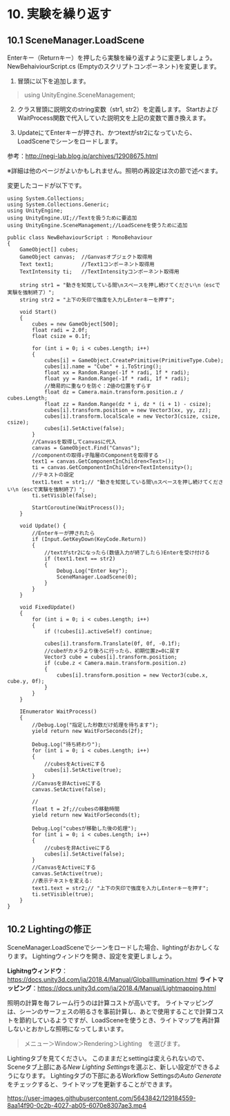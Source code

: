 # 10. 実験を繰り返す
## 10.1 SceneManager.LoadScene

Enterキー（Returnキー）を押したら実験を繰り返すように変更しましょう。
NewBehaiviourScript.cs (Emptyのスクリプトコンポーネント)を変更します。

1. 冒頭に以下を追加します。

> using UnityEngine.SceneManagement;

2. クラス冒頭に説明文のstring変数（str1, str2）を定義します。
StartおよびWaitProcess関数で代入していた説明文を上記の変数で置き換えます。

3. UpdateにてEnterキーが押され、かつtextがstr2になっていたら、LoadSceneでシーンをロードします。

参考：http://negi-lab.blog.jp/archives/12908675.html

※詳細は他のページがよいかもしれません。照明の再設定は次の節で述べます。

変更したコードが以下です。

```
using System.Collections;
using System.Collections.Generic;
using UnityEngine;
using UnityEngine.UI;//Textを扱うために要追加
using UnityEngine.SceneManagement;//LoadSceneを使うために追加

public class NewBehaviourScript : MonoBehaviour
{
    GameObject[] cubes;
    GameObject canvas;  //Ganvasオブジェクト取得用
    Text text1;         //Text1コンポーネント取得用
    TextIntensity ti;   //TextIntensityコンポーネント取得用

    string str1 = "動きを知覚している間\nスペースを押し続けてください\n（escで実験を強制終了）";
    string str2 = "上下の矢印で強度を入力しEnterキーを押す";

    void Start()
    {
        cubes = new GameObject[500];
        float radi = 2.0f;
        float csize = 0.1f;

        for (int i = 0; i < cubes.Length; i++)
        {
            cubes[i] = GameObject.CreatePrimitive(PrimitiveType.Cube);
            cubes[i].name = "Cube" + i.ToString();
            float xx = Random.Range(-1f * radi, 1f * radi);
            float yy = Random.Range(-1f * radi, 1f * radi);
            //簡易的に重なりを防ぐ：Z値の位置をずらす
            float dz = Camera.main.transform.position.z / cubes.Length;
            float zz = Random.Range(dz * i, dz * (i + 1) - csize);
            cubes[i].transform.position = new Vector3(xx, yy, zz);
            cubes[i].transform.localScale = new Vector3(csize, csize, csize);
            cubes[i].SetActive(false);
        }
        //Canvasを取得してcanvasに代入
        canvas = GameObject.Find("Canvas");
        //componentの取得↓子階層のComponentを取得する
        text1 = canvas.GetComponentInChildren<Text>();
        ti = canvas.GetComponentInChildren<TextIntensity>();
        //テキストの設定
        text1.text = str1;// "動きを知覚している間\nスペースを押し続けてください\n（escで実験を強制終了）";
        ti.setVisible(false);

        StartCoroutine(WaitProcess());      
    }

    void Update() {
        //Enterキーが押されたら
        if (Input.GetKeyDown(KeyCode.Return))
        {
            //textがstr2になったら(数値入力が終了したら)Enterを受け付ける
            if (text1.text == str2)
            {
                Debug.Log("Enter key");
                SceneManager.LoadScene(0);
            }
        }
    }

    void FixedUpdate()
    {
        for (int i = 0; i < cubes.Length; i++)
        {
            if (!cubes[i].activeSelf) continue;

            cubes[i].transform.Translate(0f, 0f, -0.1f);
            //cubeがカメラより後ろに行ったら、初期位置z=0に戻す
            Vector3 cube = cubes[i].transform.position;
            if (cube.z < Camera.main.transform.position.z)
            {
                cubes[i].transform.position = new Vector3(cube.x, cube.y, 0f);
            }
        }
    }

    IEnumerator WaitProcess()
    {        
        //Debug.Log("指定した秒数だけ処理を待ちます");        
        yield return new WaitForSeconds(2f);    
        
        Debug.Log("待ち終わり");
        for (int i = 0; i < cubes.Length; i++)
        {
            //cubesをActiveにする
            cubes[i].SetActive(true);           
        }
        //Canvasを非Activeにする
        canvas.SetActive(false);

        //        
        float t = 2f;//cubesの移動時間
        yield return new WaitForSeconds(t);

        Debug.Log("cubesが移動した後の処理");        
        for (int i = 0; i < cubes.Length; i++)
        {
            //cubesを非Activeにする
            cubes[i].SetActive(false);
        }
        //CanvasをActiveにする
        canvas.SetActive(true);
        //表示テキストを変える:
        text1.text = str2;// "上下の矢印で強度を入力しEnterキーを押す";
        ti.setVisible(true);
    }
}
```

## 10.2 Lightingの修正
SceneManager.LoadSceneでシーンをロードした場合、lightingがおかしくなります。
Lightingウィンドウを開き、設定を変更しましょう。

**Lighitngウィンドウ**：https://docs.unity3d.com/ja/2018.4/Manual/GlobalIllumination.html
**ライトマッピング**：https://docs.unity3d.com/ja/2018.4/Manual/Lightmapping.html

照明の計算を毎フレーム行うのは計算コストが高いです。
ライトマッピングは、シーンのサーフェスの明るさを事前計算し、あとで使用することで計算コストを節約しているようですが、LoadSceneを使うとき、ライトマップを再計算しないとおかしな照明になってしまいます。

> メニュー＞Window＞Rendering＞Lighting　を選びます。

Lightingタブを見てください。
このままだとsettingは変えられないので、Sceneタブ上部にある*New Lighting Settings*を選ぶと、新しい設定ができるようになります。
Lightingタブの下部にあるWorkflow Settingsの*Auto Generate*をチェックすると、ライトマップを更新することができます。




https://user-images.githubusercontent.com/5643842/129184559-8aa14f90-0c2b-4027-ab05-6070e8307ae3.mp4



